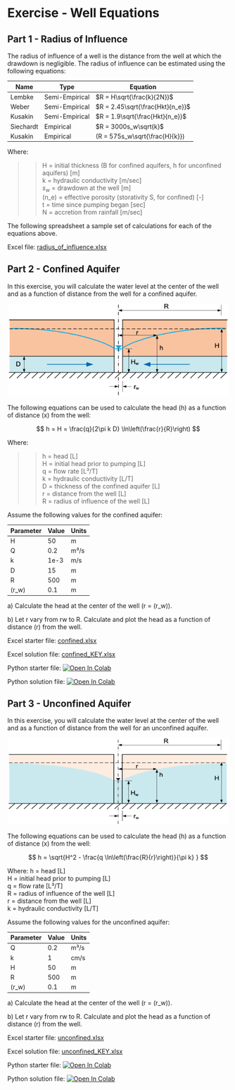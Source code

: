 # Exercise - Well Equations

## Part 1 - Radius of Influence

The radius of influence of a well is the distance from the well at which the drawdown is negligible. The radius of influence can be estimated using the following equations:

| Name      | Type | Equation                         |
|-----------|------|----------------------------------|
| Lembke    |Semi-Empirical| $R = H\sqrt{\frac{k}{2N}}$       | 
| Weber     | Semi-Empirical | $R = 2.45\sqrt{\frac{Hkt}{n_e}}$ |
| Kusakin   | Semi-Empirical | $R = 1.9\sqrt{\frac{Hkt}{n_e}}$  |
| Siechardt | Empirical | $R = 3000s_w\sqrt{k}$            |
| Kusakin   | Empirical | \(R = 575s_w\sqrt{\frac{H}{k}}\) |

Where:

>>H = initial thickness (B for confined aquifers, h for unconfined aquifers) [m]<br>
k = hydraulic conductivity [m/sec]<br>
$s_w$ = drawdown at the well [m]<br>
\(n_e\) = effective porosity (storativity S, for confined) [-]<br>
t = time since pumping began [sec]<br>
N = accretion from rainfall [m/sec]

The following spreadsheet a sample set of calculations for each of the equations above.

Excel file: [radius_of_influence.xlsx](radius_of_influence.xlsx)

## Part 2 - Confined Aquifer

In this exercise, you will calculate the water level at the center of the well and as a function of distance from the well for a confined aquifer.

![confined.png](confined.png)

The following equations can be used to calculate the head (h) as a function of distance (x) from the well:

$$
h =  H = \frac{q}{2\pi k D} \ln\left(\frac{r}{R}\right)
$$

Where:

>>h = head [L]<br>
H = initial head prior to pumping [L]<br>
q = flow rate [L³/T]<br>
k = hydraulic conductivity [L/T]<br>
D = thickness of the confined aquifer [L]<br>
r = distance from the well [L]<br>
R = radius of influence of the well [L]

Assume the following values for the confined aquifer:

| Parameter | Value | Units |
|-----------|-------|-------|
| H         | 50    | m     |
| Q         | 0.2   | m³/s  |
| k         | 1e-3  | m/s   |
| D         | 15    | m     |
| R         | 500   | m     |
| \(r_w\)   | 0.1   | m     |

a) Calculate the head at the center of the well (r = \(r_w\)).

b) Let r vary from rw to R. Calculate and plot the head as a function of distance (r) from the well.

Excel starter file: [confined.xlsx](confined.xlsx)

Excel solution file: [confined_KEY.xlsx](confined_KEY.xlsx)

Python starter file: <a href="https://colab.research.google.
com/github/njones61/ce544/blob/main/docs/unit1/08_wells/confined.ipynb" target="_blank"><img src="https://colab.
research.
google.com/assets/colab-badge.svg" alt="Open In Colab"/></a>

Python solution file:  <a href="https://colab.research.google.
com/github/njones61/ce544/blob/main/docs/unit1/08_wells/confined_KEY.ipynb" target="_blank"><img src="https://colab.
research.
google.com/assets/colab-badge.svg" alt="Open In Colab"/></a>

## Part 3 - Unconfined Aquifer

In this exercise, you will calculate the water level at the center of the well and as a function of distance from the well for an unconfined aquifer.

![unconfined.png](unconfined.png)

The following equations can be used to calculate the head (h) as a function of distance (x) from the well:

$$
h =  \sqrt{H^2 - \frac{q \ln\left(\frac{R}{r}\right)}{\pi k} }
$$

Where:
h = head [L]<br>
H = initial head prior to pumping [L]<br>
q = flow rate [L³/T]<br>
R = radius of influence of the well [L]<br>
r = distance from the well [L]<br>
k = hydraulic conductivity [L/T]<br>

Assume the following values for the unconfined aquifer:

| Parameter | Value | Units |
|-----------|----|-------|
| Q         | 0.2 | m³/s  |
| k         | 1  | cm/s  |
| H         | 50 | m     |
| R         | 500 | m     |
| \(r_w\)   | 0.1 | m     |

a) Calculate the head at the center of the well (r = \(r_w\)).

b) Let r vary from rw to R. Calculate and plot the head as a function of distance (r) from the well.

Excel starter file: [unconfined.xlsx](unconfined.xlsx)

Excel solution file: [unconfined_KEY.xlsx](unconfined_KEY.xlsx)

Python starter file: <a href="https://colab.research.google.
com/github/njones61/ce544/blob/main/docs/unit1/08_wells/unconfined.ipynb" target="_blank"><img src="https://colab.
research.
google.com/assets/colab-badge.svg" alt="Open In Colab"/></a>

Python solution file:  <a href="https://colab.research.google.
com/github/njones61/ce544/blob/main/docs/unit1/08_wells/unconfined_KEY.ipynb" target="_blank"><img src="https://colab.
research.
google.com/assets/colab-badge.svg" alt="Open In Colab"/></a>



